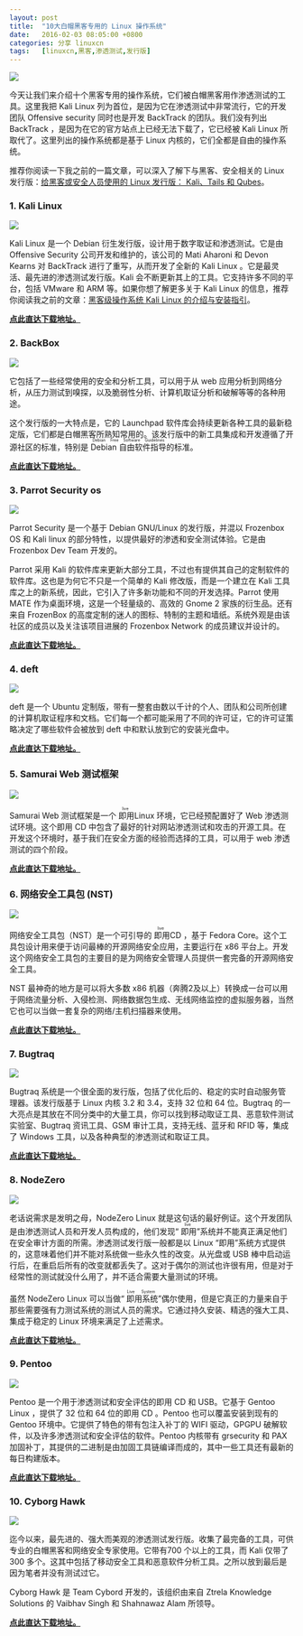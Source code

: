 ```yaml
---
layout: post
title:	"10大白帽黑客专用的 Linux 操作系统"
date:	2016-02-03 08:05:00 +0800 
categories:	分享 linuxcn 
tags:	[linuxcn,黑客,渗透测试,发行版]
---
```



![](/Asserts/Images/album/201602/02/233355ylxngf1fg2xm7nmg.jpg)


今天让我们来介绍十个黑客专用的操作系统，它们被白帽黑客用作渗透测试的工具。这里我把 Kali Linux 列为首位，是因为它在渗透测试中非常流行，它的开发团队 Offensive security 同时也是开发 BackTrack 的团队。我们没有列出 BackTrack ，是因为在它的官方站点上已经无法下载了，它已经被 Kali Linux 所取代了。这里列出的操作系统都是基于 Linux 内核的，它们全都是自由的操作系统。


推荐你阅读一下我之前的一篇文章，可以深入了解下与黑客、安全相关的 Linux 发行版：[给黑客或安全人员使用的 Linux 发行版： Kali、Tails 和 Qubes](http://picateshackz.com/2015/04/linux-powerful-distros-for-hacking-or.html)。


### 1. Kali Linux


![](/Asserts/Images/album/201602/02/142030vxg4k0q0g7wkddnn.png)


Kali Linux 是一个 Debian 衍生发行版，设计用于数字取证和渗透测试。它是由 Offensive Security 公司开发和维护的，该公司的 Mati Aharoni 和 Devon Kearns 对 BackTrack 进行了重写，从而开发了全新的 Kali Linux 。它是最灵活、最先进的渗透测试发行版。Kali 会不断更新其上的工具。它支持许多不同的平台，包括 VMware 和 ARM 等。如果你想了解更多关于 Kali Linux 的信息，推荐你阅读我之前的文章：[黑客级操作系统 Kali Linux 的介绍与安装指引](http://picateshackz.com/2015/01/an-introduction-to-hackers-os-kali.html)。


**[点此直达下载地址。](https://www.kali.org/downloads/)**


### 2. BackBox


![](/Asserts/Images/album/201602/02/143613shdtjjihpigjopvh.jpg)


它包括了一些经常使用的安全和分析工具，可以用于从 web 应用分析到网络分析，从压力测试到嗅探，以及脆弱性分析、计算机取证分析和破解等等的各种用途。


这个发行版的一大特点是，它的 Launchpad 软件库会持续更新各种工具的最新稳定版，它们都是白帽黑客所熟知常用的。该发行版中的新工具集成和开发遵循了开源社区的标准，特别是 <ruby> Debian 自由软件指导 <rp>  （ </rp> <rt>  Debian Free Software Guidelines </rt> <rp>  ） </rp></ruby>的标准。


**[点此直达下载地址。](http://www.backbox.org/downloads)**


### 3. Parrot Security os


![](/Asserts/Images/album/201602/02/154834zq5xnpyixeyxwx4z.jpg)


Parrot Security 是一个基于 Debian GNU/Linux 的发行版，并混以 Frozenbox OS 和 Kali linux 的部分特性，以提供最好的渗透和安全测试体验。它是由 Frozenbox Dev Team 开发的。


Parrot 采用 Kali 的软件库来更新大部分工具，不过也有提供其自己的定制软件的软件库。这也是为何它不只是一个简单的 Kali 修改版，而是一个建立在 Kali 工具库之上的新系统，因此，它引入了许多新功能和不同的开发选择。Parrot 使用 MATE 作为桌面环境，这是一个轻量级的、高效的 Gnome 2 家族的衍生品。还有来自 FrozenBox 的高度定制的迷人的图标、特制的主题和墙纸。系统外观是由该社区的成员以及关注该项目进展的 Frozenbox Network 的成员建议并设计的。


**[点此直达下载地址。](http://www.parrotsec.org/download.fx)**


### 4. deft


![](/Asserts/Images/album/201602/02/172519eccnlw7cdwzdrw9n.jpg)


deft 是一个 Ubuntu 定制版，带有一整套由数以千计的个人、团队和公司所创建的计算机取证程序和文档。它们每一个都可能采用了不同的许可证，它的许可证策略决定了哪些软件会被放到 deft 中和默认放到它的安装光盘中。


**[点此直达下载地址。](http://www.deftlinux.net/download/)**


### 5. Samurai Web 测试框架


![](/Asserts/Images/album/201602/02/182511zmsk18z6n88swv1m.jpg)


Samurai Web 测试框架是一个<ruby> 即用 <rp>  （ </rp> <rt>  live </rt> <rp>  ） </rp></ruby> Linux 环境，它已经预配置好了 Web 渗透测试环境。这个即用 CD 中包含了最好的针对网站渗透测试和攻击的开源工具。在开发这个环境时，基于我们在安全方面的经验而选择的工具，可以用于 web 渗透测试的四个阶段。


**[点此直达下载地址。](http://sourceforge.net/projects/samurai/files/)**


### 6. 网络安全工具包 (NST)


![](/Asserts/Images/album/201602/02/183440yka7gymmdykg4t1g.jpg)


网络安全工具包（NST）是一个可引导的<ruby> 即用 <rp>  （ </rp> <rt>  live </rt> <rp>  ） </rp></ruby> CD ，基于 Fedora Core。这个工具包设计用来便于访问最棒的开源网络安全应用，主要运行在 x86 平台上。开发这个网络安全工具包的主要目的是为网络安全管理人员提供一套完备的开源网络安全工具。


NST 最神奇的地方是可以将大多数 x86 机器（奔腾2及以上）转换成一台可以用于网络流量分析、入侵检测、网络数据包生成、无线网络监控的虚拟服务器，当然它也可以当做一套复杂的网络/主机扫描器来使用。


**[点此直达下载地址。](http://sourceforge.net/projects/nst/)**


### 7. Bugtraq


![](/Asserts/Images/album/201602/02/215500tnjcnvp8g49ff1es.jpg)


Bugtraq 系统是一个很全面的发行版，包括了优化后的、稳定的实时自动服务管理器。该发行版基于 Linux 内核 3.2 和 3.4，支持 32 位和 64 位。Bugtraq 的一大亮点是其放在不同分类中的大量工具，你可以找到移动取证工具、恶意软件测试实验室、Bugtraq 资讯工具、GSM 审计工具，支持无线、蓝牙和 RFID 等，集成了 Windows 工具，以及各种典型的渗透测试和取证工具。


**[点此直达下载地址。](http://bugtraq-team.com/downloads)**


### 8. NodeZero


![](/Asserts/Images/album/201602/02/221016aggxdv0ttgg0xl0z.jpg)


老话说需求是发明之母，NodeZero Linux 就是这句话的最好例证。这个开发团队是由渗透测试人员和开发人员构成的，他们发现“<ruby> 即用 <rp>  （ </rp> <rt>  live </rt> <rp>  ） </rp></ruby>”系统并不能真正满足他们在安全审计方面的所需。渗透测试发行版一般都是以 Linux “即用”系统方式提供的，这意味着他们并不能对系统做一些永久性的改变。从光盘或 USB 棒中启动运行后，在重启后所有的改变就都丢失了。这对于偶尔的测试也许很有用，但是对于经常性的测试就没什么用了，并不适合需要大量测试的环境。


虽然 NodeZero Linux 可以当做“<ruby> 即用系统 <rp>  （ </rp> <rt>  Live System </rt> <rp>  ） </rp></ruby>”偶尔使用，但是它真正的力量来自于那些需要强有力测试系统的测试人员的需求。它通过持久安装、精选的强大工具、集成于稳定的 Linux 环境来满足了上述需求。


**[点此直达下载地址。](http://www.nodezero-linux.org/downloads)**


### 9. Pentoo


![](/Asserts/Images/album/201602/02/222824ivvqw77jrbw53vbo.jpg)


Pentoo 是一个用于渗透测试和安全评估的即用 CD 和 USB。它基于 Gentoo Linux ，提供了 32 位和 64 位的即用 CD 。Pentoo 也可以覆盖安装到现有的 Gentoo 环境中。它提供了特色的带有包注入补丁的 WIFI 驱动，GPGPU 破解软件，以及许多渗透测试和安全评估的软件。Pentoo 内核带有 grsecurity 和 PAX 加固补丁，其提供的二进制是由加固工具链编译而成的，其中一些工具还有最新的每日构建版本。


**[点此直达下载地址。](http://www.pentoo.ch/download/)**


### 10. Cyborg Hawk


![](/Asserts/Images/album/201602/02/231955lwb200b6tz607202.jpg)


迄今以来，最先进的、强大而美观的渗透测试发行版。收集了最完备的工具，可供专业的白帽黑客和网络安全专家使用。它带有700 个以上的工具，而 Kali 仅带了300 多个。这其中包括了移动安全工具和恶意软件分析工具。之所以放到最后是因为笔者并没有测试过它。


Cyborg Hawk 是 Team Cybord 开发的，该组织由来自 Ztrela Knowledge Solutions 的 Vaibhav Singh 和 Shahnawaz Alam 所领导。


**[点此直达下载地址。](http://sourceforge.net/projects/cyborghawk1/files/latest/download)**
